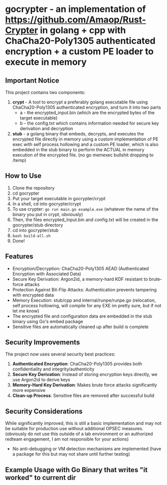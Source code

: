 # gocrypter - an implementation of https://github.com/Amaop/Rust-Crypter in golang + cpp with ChaCha20-Poly1305 authenticated encryption + a custom PE loader to execute in memory 
## Important Notice

This project contains two components:

1. **crypt** - A tool to encrypt a preferably golang executable file using ChaCha20-Poly1305 authenticated encryption, and turn it into two parts
    - a - the encrypted_input.bin (which are the encrypted bytes of the target executable)
    - b - the config.txt which contains information needed for secure key derivation and decryption
2. **stub** - a golang binary that embeds, decrypts, and executes the encrypted file directly in memory using a custom implementation of PE exec with self process hollowing and a custom PE loader, which is also embedded in the stub binary to perform the
ACTUAL in memory execution of the encrypted file. (no go memexec bullshit dropping to /temp)


## How to Use
1. Clone the repository 
2. cd gocrypter
3. Put your target executable in gocrypter/crypt
4. In a shell, cd into gocrypter/crypt
5. To use crypter: `go run main.go example.exe` (whatever the name of the binary you put in crypt, obviously)
6. Then, the files encrypted_Input.bin and config.txt will be created in the gocrypter/stub directory
7. cd into gocrypter/stub
8. `bash build-all.sh` 
9. Done!

## Features

- Encryption/Decryption: ChaCha20-Poly1305 AEAD (Authenticated Encryption with Associated Data)
- Secure Key Derivation: Argon2id, a memory-hard KDF resistant to brute-force attacks
- Protection Against Bit-Flip Attacks: Authentication prevents tampering with encrypted data
- Memory Execution: stub/cpp and internal/runpe/runpe.go (relocation, self process hollowing, will compile for any EXE im pretty sure, but if not let me know)
- The encrypted file and configuration data are embedded in the stub binary using Go's embed package
- Sensitive files are automatically cleaned up after build is complete

## Security Improvements

The project now uses several security best practices:

1. **Authenticated Encryption**: ChaCha20-Poly1305 provides both confidentiality and integrity/authenticity
2. **Secure Key Derivation**: Instead of storing encryption keys directly, we use Argon2id to derive keys
3. **Memory-Hard Key Derivation**: Makes brute force attacks significantly more expensive
4. **Clean-up Process**: Sensitive files are removed after successful build

## Security Considerations

While significantly improved, this is still a basic implementation and may not be suitable for production use without additional OPSEC measures.
(obviously do not use this outside of a lab environment or an authorized redteam engagement, I am not responsible for your actions)

- No anti-debugging or VM detection mechanisms are implemented
(have a package for this but may not share until further testing)
## Example Usage with Go Binary that writes "it worked" to current dir



